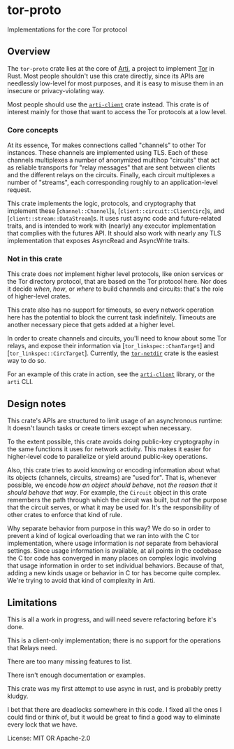 # tor-proto

Implementations for the core Tor protocol

## Overview

The `tor-proto` crate lies at the core of
[Arti](https://gitlab.torproject.org/tpo/core/arti/), a project to
implement [Tor](https://www.torproject.org/) in Rust.
Most people shouldn't use this crate directly,
since its APIs are needlessly low-level for most purposes, and it is
easy to misuse them in an insecure or privacy-violating way.

Most people should use the [`arti-client`] crate instead.  This crate is
of interest mainly for those that want to access the Tor protocols at
a low level.

### Core concepts

At its essence, Tor makes connections called "channels" to other
Tor instances.  These channels are implemented using TLS.  Each of
these channels multiplexes a number of anonymized multihop
"circuits" that act as reliable transports for "relay messages"
that are sent between clients and the different relays on the
circuits.  Finally, each circuit multiplexes a number of "streams",
each corresponding roughly to an application-level request.

This crate implements the logic, protocols, and cryptography that
implement these [`channel::Channel`]s, [`client::circuit::ClientCirc`]s, and
[`client::stream::DataStream`]s.  It uses rust async code and
future-related traits, and is intended to work with (nearly) any
executor implementation that complies with the futures API.
It should also work with nearly any TLS implementation that exposes
AsyncRead and AsyncWrite traits.

### Not in this crate

This crate does _not_ implement higher level protocols, like onion
services or the Tor directory protocol, that are based on the Tor
protocol here.  Nor does it decide _when_, _how_, or _where_ to
build channels and circuits: that's the role of higher-level crates.

This crate also has no support for timeouts, so every network
operation here has the potential to block the current task
indefinitely.  Timeouts are another necessary piece that gets
added at a higher level.

In order to create channels and circuits, you'll need to know
about some Tor relays, and expose their information via
[`tor_linkspec::ChanTarget`] and [`tor_linkspec::CircTarget`].
Currently, the [`tor-netdir`] crate is the easiest way to do so.

For an example of this crate in action, see the [`arti-client`]
library, or the `arti` CLI.

## Design notes

This crate's APIs are structured to limit usage of an asynchronous runtime:
It doesn't launch tasks or create timers except when necessary.

To the extent possible, this crate avoids doing public-key
cryptography in the same functions it uses for network activity.
This makes it easier for higher-level code to parallelize or yield
around public-key operations.

Also, this crate tries to avoid knowing or encoding information about what
its objects (channels, circuits, streams) are "used for".  That is, whenever
possible, we encode _how an object should behave_, not _the reason that it
should behave that way_.  For example, the `Circuit` object in this crate
remembers the path through which the circuit was built, but _not_ the
purpose that the circuit serves, or what it may be used for.  It's the
responsibility of other crates to enforce that kind of rule.

Why separate behavior from purpose in this way?
We do so in order to prevent a kind of logical overloading that we ran into
with the C tor implementation, where usage information is _not_ separate
from behavioral settings.  Since usage information is available, at all
points in the codebase the C tor code has converged in many places on
complex logic involving that usage information in order to set individual
behaviors.  Because of that, adding a new kinds usage or behavior in C tor
has become quite complex.  We're trying to avoid that kind of complexity in
Arti.

## Limitations

This is all a work in progress, and will need severe refactoring
before it's done.

This is a client-only implementation; there is no support for the
operations that Relays need.

There are too many missing features to list.

There isn't enough documentation or examples.

This crate was my first attempt to use async in rust, and is probably
pretty kludgy.

I bet that there are deadlocks somewhere in this code.  I fixed
all the ones I could find or think of, but it would be great to
find a good way to eliminate every lock that we have.

License: MIT OR Apache-2.0

[`tor-netdoc`]: https://docs.rs/tor-netdoc/
[`tor-netdir`]: https://docs.rs/tor-netdir/
[`arti-client`]: https://docs.rs/arti-client/

